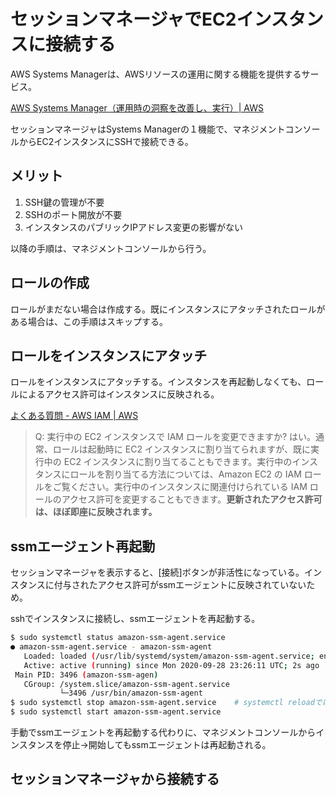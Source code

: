 # セッションマネージャでEC2インスタンスに接続する

AWS Systems Managerは、AWSリソースの運用に関する機能を提供するサービス。

[AWS Systems Manager（運用時の洞察を改善し、実行）| AWS](https://aws.amazon.com/jp/systems-manager/)

セッションマネージャはSystems Managerの１機能で、マネジメントコンソールからEC2インスタンスにSSHで接続できる。

## メリット

1. SSH鍵の管理が不要
2. SSHのポート開放が不要
3. インスタンスのパブリックIPアドレス変更の影響がない

以降の手順は、マネジメントコンソールから行う。

## ロールの作成

ロールがまだない場合は作成する。既にインスタンスにアタッチされたロールがある場合は、この手順はスキップする。

## ロールをインスタンスにアタッチ

ロールをインスタンスにアタッチする。インスタンスを再起動しなくても、ロールによるアクセス許可はインスタンスに反映される。

[よくある質問 - AWS IAM | AWS](https://aws.amazon.com/jp/iam/faqs/)
> Q: 実行中の EC2 インスタンスで IAM ロールを変更できますか?
> はい。通常、ロールは起動時に EC2 インスタンスに割り当てられますが、既に実行中の EC2 インスタンスに割り当てることもできます。実行中のインスタンスにロールを割り当てる方法については、Amazon EC2 の IAM ロールをご覧ください。実行中のインスタンスに関連付けられている IAM ロールのアクセス許可を変更することもできます。**更新されたアクセス許可は、ほぼ即座に反映されます。**

## ssmエージェント再起動

セッションマネージャを表示すると、[接続]ボタンが非活性になっている。インスタンスに付与されたアクセス許可がssmエージェントに反映されていないため。

sshでインスタンスに接続し、ssmエージェントを再起動する。

```bash
$ sudo systemctl status amazon-ssm-agent.service
● amazon-ssm-agent.service - amazon-ssm-agent
   Loaded: loaded (/usr/lib/systemd/system/amazon-ssm-agent.service; enabled; vendor preset: enabled)
   Active: active (running) since Mon 2020-09-28 23:26:11 UTC; 2s ago
 Main PID: 3496 (amazon-ssm-agen)
   CGroup: /system.slice/amazon-ssm-agent.service
           └─3496 /usr/bin/amazon-ssm-agent
$ sudo systemctl stop amazon-ssm-agent.service    # systemctl reloadでは反映されない
$ sudo systemctl start amazon-ssm-agent.service
```

手動でssmエージェントを再起動する代わりに、マネジメントコンソールからインスタンスを停止→開始してもssmエージェントは再起動される。

## セッションマネージャから接続する